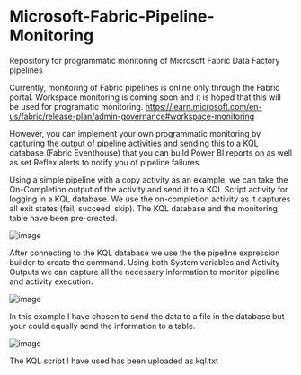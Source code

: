 # Microsoft-Fabric-Pipeline-Monitoring
Repository for programmatic monitoring of Microsoft Fabric Data Factory pipelines

Currently, monitoring of Fabric pipelines is online only through the Fabric portal. 
Workspace monitoring is coming soon and it is hoped that this will be used for programatic monitoring. 
https://learn.microsoft.com/en-us/fabric/release-plan/admin-governance#workspace-monitoring

However, you can implement your own programmatic monitoring by capturing the output of pipeline activities and sending this to a KQL database (Fabric Eventhouse) that you can build Power BI reports on as well as set Reflex alerts to notify you of pipeline failures. 

Using a simple pipeline with a copy activity as an example, we can take the On-Completion output of the activity and send it to a KQL Script activity for logging in a KQL database. We use the on-completion activity as it captures all exit states (fail, succeed, skip). The KQL database and the monitoring table have been pre-created. 

![image](https://github.com/user-attachments/assets/b3900f99-94d8-4eb5-a899-8175a60586ef)

After connecting to the KQL database we use the the pipeline expression builder to create the command. Using both System variables and Activity Outputs we can capture all the necessary information to monitor pipeline and activity execution. 

![image](https://github.com/user-attachments/assets/dc7a80ed-67a5-460e-a005-65d31344bd4d)

In this example I have chosen to send the data to a file in the database but your could equally send the information to a table. 

![image](https://github.com/user-attachments/assets/17674704-5925-411f-aa23-6e8ea3040bfe)

The KQL script I have used has been uploaded as kql.txt
